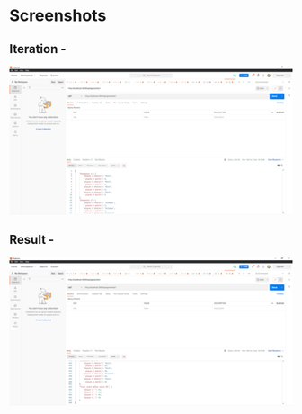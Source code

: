 # Screenshots

## Iteration -
<img src="screenshots/ss1.png" alt="iteration screenshot">

## Result -
<img src="screenshots/ss2.png" alt="result screenshot">
